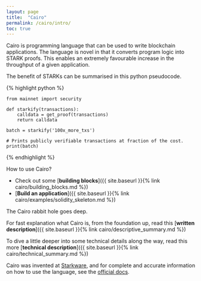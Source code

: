 ```yaml
---
layout: page
title:  "Cairo"
permalink: /cairo/intro/
toc: true
---
```


Cairo is programming language that can be used to write blockchain applications.
The language is novel in that it converts program logic into STARK proofs. This
enables an extremely favourable increase in the throughput of a given application.

The benefit of STARKs can be summarised in this python pseudocode.

{% highlight python %}

    from mainnet import security

    def starkify(transactions):
        calldata = get_proof(transactions)
        return calldata

    batch = starkify('100x_more_txs')

    # Prints publicly verifiable transactions at fraction of the cost.
    print(batch)
{% endhighlight %}

How to use Cairo?
- Check out some [**building blocks**]({{ site.baseurl }}{% link cairo/building_blocks.md %})
- [**Build an application**]({{ site.baseurl }}{% link cairo/examples/solidity_skeleton.md %})

The Cairo rabbit hole goes deep.

For fast explanation what Cairo is, from the foundation up, read this
[**written description**]({{ site.baseurl }}{% link cairo/descriptive_summary.md %})

To dive a little deeper into some technical details along the way, read this
more [**technical description**]({{ site.baseurl }}{% link cairo/technical_summary.md %})

Cairo was invented at [Starkware](https://www.cairo-lang.org/), and for complete and
accurate information on how to use the language, see
the [official docs](https://www.cairo-lang.org/docs/).
